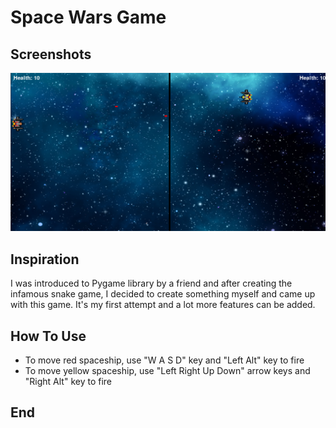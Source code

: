 # Space Wars Game

## Screenshots
![](Screenshot/Screenshot.PNG)
## Inspiration
I was introduced to Pygame library by a friend and after creating the infamous snake game, I decided to create something myself and came up with this game. It's my first attempt and a lot more features can be added.
## How To Use
 - To move red spaceship, use "W A S D" key and "Left Alt" key to fire
 - To move yellow spaceship, use "Left Right Up Down" arrow keys and "Right Alt" key to fire
 
## End

